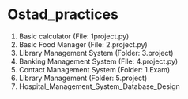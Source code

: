 # Ostad_practices

1. Basic calculator (File: 1project.py)
2. Basic Food Manager (File: 2.project.py)
3. Library Management System (Folder: 3.project)
4. Banking Management System (File: 4.project.py)
5. Contact Management System (Folder: 1.Exam)
6. Library Management (Folder: 5.project)
7. Hospital_Management_System_Database_Design